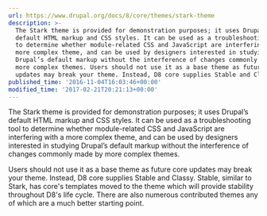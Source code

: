 ```yaml
---
url: https://www.drupal.org/docs/8/core/themes/stark-theme
description: >-
  The Stark theme is provided for demonstration purposes; it uses Drupal’s
  default HTML markup and CSS styles. It can be used as a troubleshooting tool
  to determine whether module-related CSS and JavaScript are interfering with a
  more complex theme, and can be used by designers interested in studying
  Drupal’s default markup without the interference of changes commonly made by
  more complex themes. Users should not use it as a base theme as future core
  updates may break your theme. Instead, D8 core supplies Stable and Classy.
published_time: '2016-11-04T16:03:46+00:00'
modified_time: '2017-02-21T20:21:13+00:00'
---
```

The Stark theme is provided for demonstration purposes; it uses Drupal’s default HTML markup and CSS styles. It can be used as a troubleshooting tool to determine whether module-related CSS and JavaScript are interfering with a more complex theme, and can be used by designers interested in studying Drupal’s default markup without the interference of changes commonly made by more complex themes.

Users should not use it as a base theme as future core updates may break your theme. Instead, D8 core supplies Stable and Classy. Stable, similar to Stark, has core's templates moved to the theme which will provide stability throughout D8's life cycle. There are also numerous contributed themes any of which are a much better starting point.